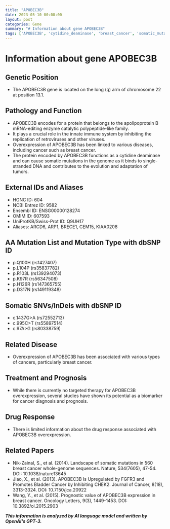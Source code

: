 ```yaml
---
title: "APOBEC3B"
date: 2023-05-10 00:00:00
layout: post
categories: Gene
summary: "# Information about gene APOBEC3B"
tags: ['APOBEC3B', 'cytidine_deaminase', 'breast_cancer', 'somatic_mutations', 'biomarker', 'prognosis', 'innate_immune_system', 'genome_evolution']
---
```


# Information about gene APOBEC3B

## Genetic Position 
- The APOBEC3B gene is located on the long (q) arm of chromosome 22 at position 13.1. 

## Pathology and Function 
- APOBEC3B encodes for a protein that belongs to the apolipoprotein B mRNA-editing enzyme catalytic polypeptide-like family. 
- It plays a crucial role in the innate immune system by inhibiting the replication of retroviruses and other viruses.
- Overexpression of APOBEC3B has been linked to various diseases, including cancer such as breast cancer.
- The protein encoded by APOBEC3B functions as a cytidine deaminase and can cause somatic mutations in the genome as it binds to single-stranded DNA and contributes to the evolution and adaptation of tumors.

## External IDs and Aliases 
- HGNC ID: 604
- NCBI Entrez ID: 9582
- Ensembl ID: ENSG00000128274
- OMIM ID: 607593
- UniProtKB/Swiss-Prot ID: Q9UH17
- Aliases: ARCD6, ARP1, BRECE1, CEM15, KIAA0208

## AA Mutation List and Mutation Type with dbSNP ID
- p.Q100H (rs1427407)
- p.L104P (rs35837782)
- p.R103L (rs139294073)
- p.K97R (rs56347508)
- p.H126R (rs147365755)
- p.D317N (rs149119348)

## Somatic SNVs/InDels with dbSNP ID
- c.1437G>A (rs72552713)
- c.995C>T (rs55897514)
- c.97A>G (rs80338759)

## Related Disease
- Overexpression of APOBEC3B has been associated with various types of cancers, particularly breast cancer.

## Treatment and Prognosis
- While there is currently no targeted therapy for APOBEC3B overexpression, several studies have shown its potential as a biomarker for cancer diagnosis and prognosis.

## Drug Response
- There is limited information about the drug response associated with APOBEC3B overexpression.

## Related Papers 
- Nik-Zainal, S., et al. (2014). Landscape of somatic mutations in 560 breast cancer whole-genome sequences. Nature, 534(7605), 47-54. DOI: 10.1038/nature13645
- Jiao, X., et al. (2013). APOBEC3B Is Upregulated by FGFR3 and Promotes Bladder Cancer by Inhibiting CHEK2. Journal of Cancer, 8(18), 3313-3324. DOI: 10.7150/jca.20922
- Wang, Y., et al. (2015). Prognostic value of APOBEC3B expression in breast cancer. Oncology Letters, 9(3), 1449-1453. DOI: 10.3892/ol.2015.2903

**_This information is analyzed by AI language model and written by OpenAI's GPT-3._**
